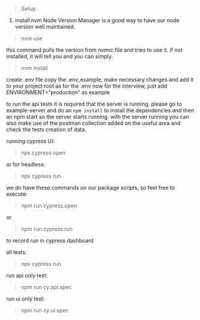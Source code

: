 > Setup

1. install nvm
   Node Version Manager is a good way to have our node version well maintained.

> nvm use

this command pulls the version from nvmrc file and tries to use it.
if not installed, it will tell you and you can simply:

> nvm install <version>

create .env file
copy the .env_example, make necessary changes and add it to your project root
as for the .env now for the interview, just add ENVIRONMENT="production" as example

to run the api tests it is required that the server is running.
please go to example-server and do an `npm install` to install the dependencies and then an npm start so the server
starts running.
with the server running you can also make use of the postman collection added on the useful area and check the tests creation of data.

running cypress UI:

> npx cypress open

or for headless:

> npx cypress run

we do have these commands on our package scripts, so feel free to execute:

> npm run cypress:open

or

> npm run cypress:run

to record run in cypress dashboard

all tests:

> npx cypress run

run api only test:

> npm run cy:api:spec

run ui only test:

> npm run cy:ui:spec
